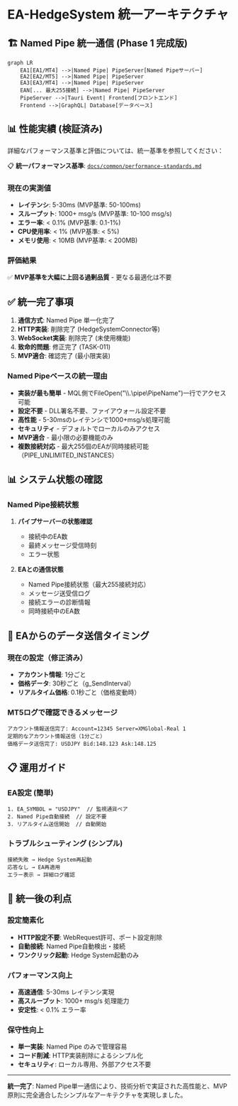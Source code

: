 # EA-HedgeSystem 統一アーキテクチャ

## 🏗️ Named Pipe 統一通信 (Phase 1 完成版)

```mermaid
graph LR
    EA1[EA1/MT4] -->|Named Pipe| PipeServer[Named Pipeサーバー]
    EA2[EA2/MT5] -->|Named Pipe| PipeServer
    EA3[EA3/MT4] -->|Named Pipe| PipeServer
    EAN[... 最大255接続] -->|Named Pipe| PipeServer
    PipeServer -->|Tauri Event| Frontend[フロントエンド]
    Frontend -->|GraphQL| Database[データベース]
```

## 📊 性能実績 (検証済み)

詳細なパフォーマンス基準と評価については、統一基準を参照してください：

📋 **統一パフォーマンス基準**: [`docs/common/performance-standards.md`](../common/performance-standards.md)

### 現在の実測値
- **レイテンシ**: 5-30ms (MVP基準: 50-100ms)
- **スループット**: 1000+ msg/s (MVP基準: 10-100 msg/s)
- **エラー率**: < 0.1% (MVP基準: 0.1-1%)
- **CPU使用率**: < 1% (MVP基準: < 5%)
- **メモリ使用**: < 10MB (MVP基準: < 200MB)

### 評価結果
✅ **MVP基準を大幅に上回る過剰品質** - 更なる最適化は不要

## ✅ 統一完了事項

1. **通信方式**: Named Pipe 単一化完了
2. **HTTP実装**: 削除完了 (HedgeSystemConnector等)
3. **WebSocket実装**: 削除完了 (未使用機能)
4. **致命的問題**: 修正完了 (TASK-011)
5. **MVP適合**: 確認完了 (最小限実装)

### Named Pipeベースの統一理由
- **実装が最も簡単** - MQL側でFileOpen("\\\\.\\pipe\\PipeName")一行でアクセス可能
- **設定不要** - DLL署名不要、ファイアウォール設定不要
- **高性能** - 5-30msのレイテンシで1000+msg/s処理可能
- **セキュリティ** - デフォルトでローカルのみアクセス
- **MVP適合** - 最小限の必要機能のみ
- **複数接続対応** - 最大255個のEAが同時接続可能（PIPE_UNLIMITED_INSTANCES）

## 📊 システム状態の確認

### Named Pipe接続状態
1. **パイプサーバーの状態確認**
   - 接続中のEA数
   - 最終メッセージ受信時刻
   - エラー状態

2. **EAとの通信状態**
   - Named Pipe接続状態（最大255接続対応）
   - メッセージ送受信ログ
   - 接続エラーの診断情報
   - 同時接続中のEA数

## 🔄 EAからのデータ送信タイミング

### 現在の設定（修正済み）
- **アカウント情報**: 1分ごと
- **価格データ**: 30秒ごと（g_SendInterval）
- **リアルタイム価格**: 0.1秒ごと（価格変動時）

### MT5ログで確認できるメッセージ
```
アカウント情報送信完了: Account=12345 Server=XMGlobal-Real 1
定期的なアカウント情報送信（1分ごと）
価格データ送信完了: USDJPY Bid:148.123 Ask:148.125
```

## 📋 運用ガイド

### EA設定 (簡単)
```
1. EA_SYMBOL = "USDJPY"  // 監視通貨ペア
2. Named Pipe自動接続  // 設定不要
3. リアルタイム送信開始  // 自動開始
```

### トラブルシューティング (シンプル)
```
接続失敗 → Hedge System再起動
応答なし → EA再適用  
エラー表示 → 詳細ログ確認
```

## 🚀 統一後の利点

### 設定簡素化
- **HTTP設定不要**: WebRequest許可、ポート設定削除
- **自動接続**: Named Pipe自動検出・接続
- **ワンクリック起動**: Hedge System起動のみ

### パフォーマンス向上
- **高速通信**: 5-30ms レイテンシ実現
- **高スループット**: 1000+ msg/s 処理能力
- **安定性**: < 0.1% エラー率

### 保守性向上
- **単一実装**: Named Pipe のみで管理容易
- **コード削減**: HTTP実装削除によるシンプル化
- **セキュリティ**: ローカル専用、外部アクセス不要

---

**統一完了**: Named Pipe単一通信により、技術分析で実証された高性能と、MVP原則に完全適合したシンプルなアーキテクチャを実現しました。